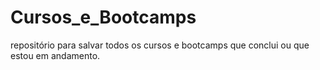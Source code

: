 # Cursos_e_Bootcamps
repositório para salvar todos os cursos e bootcamps que conclui ou que estou em andamento.
